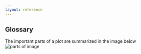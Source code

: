 ```yaml
---
layout: reference
---
```


## Glossary
The important parts of a plot are summarized in the image below
![parts of image](https://matplotlib.org/stable/_images/anatomy.png)
